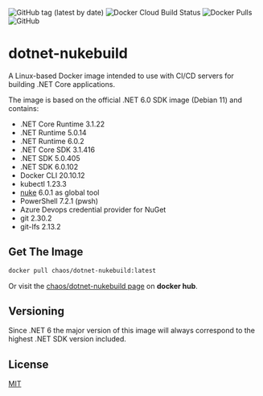 ![GitHub tag (latest by date)](https://img.shields.io/github/v/tag/chA0s-Chris/dotnet-nukebuild?label=version&style=plastic)
![Docker Cloud Build Status](https://img.shields.io/docker/cloud/build/chaos/dotnet-nukebuild?style=plastic)
![Docker Pulls](https://img.shields.io/docker/pulls/chaos/dotnet-nukebuild?style=plastic)
![GitHub](https://img.shields.io/github/license/chA0s-Chris/dotnet-nukebuild?style=plastic)


# dotnet-nukebuild

A Linux-based Docker image intended to use with CI/CD servers for building .NET Core applications.

The image is based on the official .NET 6.0 SDK image (Debian 11) and contains:

* .NET Core Runtime 3.1.22
* .NET Runtime 5.0.14
* .NET Runtime 6.0.2
* .NET Core SDK 3.1.416
* .NET SDK 5.0.405
* .NET SDK 6.0.102
* Docker CLI 20.10.12
* kubectl 1.23.3
* [nuke](https://nuke.build) 6.0.1  as global tool 
* PowerShell 7.2.1 (pwsh)
* Azure Devops credential provider for NuGet
* git 2.30.2
* git-lfs 2.13.2

## Get The Image

```bash
docker pull chaos/dotnet-nukebuild:latest
```

Or visit the [chaos/dotnet-nukebuild page](https://hub.docker.com/repository/docker/chaos/dotnet-nukebuild) on **docker hub**.

## Versioning

Since .NET 6 the major version of this image will always correspond to the highest .NET SDK version included.

## License

[MIT](https://github.com/chA0s-Chris/dotnet-cakebuild/blob/master/LICENSE)